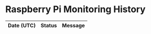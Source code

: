# Raspberry Pi Monitoring History

| Date (UTC) | Status | Message |
|------------|--------|---------|
